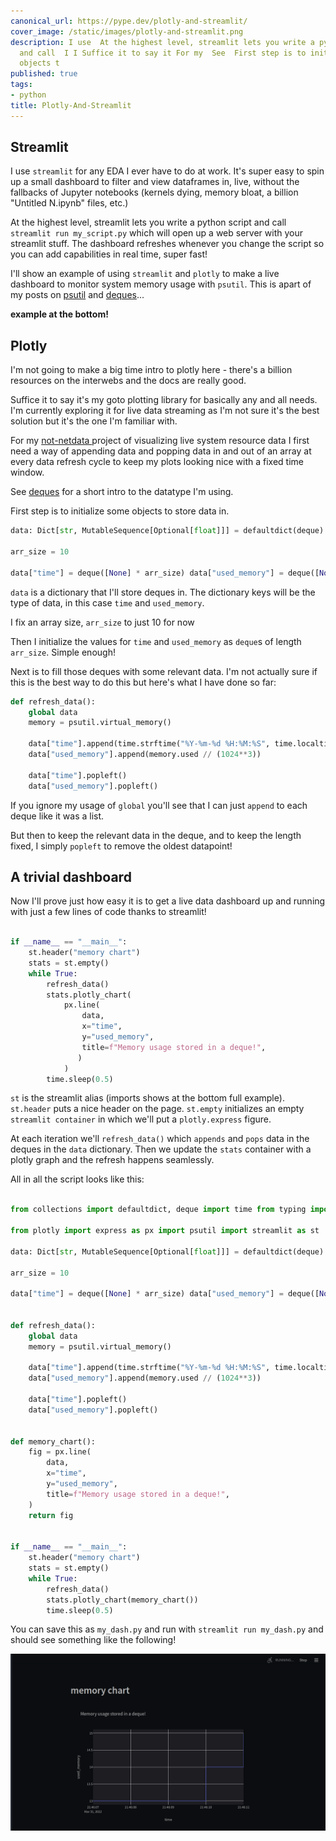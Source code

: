 ```yaml
---
canonical_url: https://pype.dev/plotly-and-streamlit/
cover_image: /static/images/plotly-and-streamlit.png
description: I use  At the highest level, streamlit lets you write a python script
  and call  I I Suffice it to say it For my  See  First step is to initialize some
  objects t
published: true
tags:
- python
title: Plotly-And-Streamlit
---
```


## Streamlit


I use `streamlit` for any EDA I ever have to do at work. It's super easy to spin up a small dashboard to filter and view dataframes in, live, without the fallbacks of Jupyter notebooks (kernels dying, memory bloat, a billion "Untitled N.ipynb" files, etc.)

At the highest level, streamlit lets you write a python script and call `streamlit run my_script.py` which will open up a web server with your streamlit stuff.  The dashboard refreshes whenever you change the script so you can add capabilities in real time, super fast!


I'll show an example of using `streamlit` and `plotly` to make a live dashboard to monitor system memory usage with `psutil`. This is apart of my posts on [psutil](/psutil) and [deques](/deques)...

__example at the bottom!__



## Plotly

I'm not going to make a big time intro to plotly here - there's a billion resources on the interwebs and the docs are really good.

Suffice it to say it's my goto plotting library for basically any and all needs. I'm currently exploring it for live data streaming as I'm not sure it's the best solution but it's the one I'm familiar with.

For my [ not-netdata ](https://github.com/nicpayne713/not-netdata) project of visualizing live system resource data I  first need a way of appending data and popping data in and out of an array at every data refresh cycle to keep my plots looking nice with a fixed time window.

See [deques](/deques) for a short intro to the datatype I'm using.

First step is to initialize some objects to store data in.

```python
data: Dict[str, MutableSequence[Optional[float]]] = defaultdict(deque)

arr_size = 10

data["time"] = deque([None] * arr_size) data["used_memory"] = deque([None] * arr_size)
```

`data` is a dictionary that I'll store deques in. The dictionary keys will be the type of data, in this case `time` and `used_memory`.

I fix an array size, `arr_size` to just 10 for now

Then I initialize the values for `time` and `used_memory` as `deque`s of length `arr_size`. Simple enough!

Next is to fill those deques with some relevant data. I'm not actually sure if this is the best way to do this but here's what I have done so far:

```python
def refresh_data():
    global data
    memory = psutil.virtual_memory()

    data["time"].append(time.strftime("%Y-%m-%d %H:%M:%S", time.localtime()))
    data["used_memory"].append(memory.used // (1024**3))

    data["time"].popleft()
    data["used_memory"].popleft()
```

If you ignore my usage of `global` you'll see that I can just `append` to each deque like it was a list.

But then to keep the relevant data in the deque, and to keep the length fixed, I simply `popleft` to remove the oldest datapoint!


## A trivial dashboard

Now I'll prove just how easy it is to get a live data dashboard up and running with just a few lines of code thanks to streamlit!

```python

if __name__ == "__main__":
    st.header("memory chart")
    stats = st.empty()
    while True:
        refresh_data()
        stats.plotly_chart(
            px.line(
                data,
                x="time",
                y="used_memory",
                title=f"Memory usage stored in a deque!",
               )
            )
        time.sleep(0.5)
```

`st` is the streamlit alias (imports shows at the bottom full example).
`st.header` puts a nice header on the page.
`st.empty` initializes an empty `streamlit container` in which we'll put a `plotly.express` figure.

At each iteration we'll `refresh_data()` which `appends` and `pops` data in the deques in the `data` dictionary. Then we update the `stats` container with a plotly graph and the refresh happens seamlessly.

All in all the script looks like this:

```python

from collections import defaultdict, deque import time from typing import Dict, MutableSequence, Optional

from plotly import express as px import psutil import streamlit as st

data: Dict[str, MutableSequence[Optional[float]]] = defaultdict(deque)

arr_size = 10

data["time"] = deque([None] * arr_size) data["used_memory"] = deque([None] * arr_size)


def refresh_data():
    global data
    memory = psutil.virtual_memory()

    data["time"].append(time.strftime("%Y-%m-%d %H:%M:%S", time.localtime()))
    data["used_memory"].append(memory.used // (1024**3))

    data["time"].popleft()
    data["used_memory"].popleft()


def memory_chart():
    fig = px.line(
        data,
        x="time",
        y="used_memory",
        title=f"Memory usage stored in a deque!",
    )
    return fig


if __name__ == "__main__":
    st.header("memory chart")
    stats = st.empty()
    while True:
        refresh_data()
        stats.plotly_chart(memory_chart())
        time.sleep(0.5)
```

You can save this as `my_dash.py` and run with `streamlit run my_dash.py` and should see something like the following!

![Alt Text](/images/plotly-streamlit.gif "plotly-streamlit-gif")